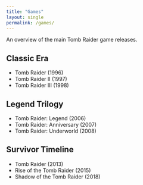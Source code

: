 ```yaml
---
title: "Games"
layout: single
permalink: /games/
---
```


An overview of the main Tomb Raider game releases.

## Classic Era
- Tomb Raider (1996)
- Tomb Raider II (1997)
- Tomb Raider III (1998)

## Legend Trilogy
- Tomb Raider: Legend (2006)
- Tomb Raider: Anniversary (2007)
- Tomb Raider: Underworld (2008)

## Survivor Timeline
- Tomb Raider (2013)
- Rise of the Tomb Raider (2015)
- Shadow of the Tomb Raider (2018)

